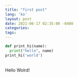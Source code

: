 ```yaml
---
title: "first post"
lang: 'ko'
layout: post
date: 2021-06-17 02:35:00 -0400
categories:
tags:
---
```


```python
def print_hi(name):
  print("hello", name)
print_hi('world')
```
<br />Hello Wolrd!
